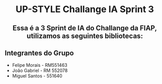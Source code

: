 <h1 align="center"> UP-STYLE Challange IA Sprint 3</h1>
<h2 align="center"> Essa é a 3 Sprint de IA do Challange da FIAP, utilizamos as seguintes bibliotecas:</h2>

## Integrantes do Grupo
- Felipe Morais - RM551463
- João Gabriel - RM 552078
- Miguel Santos - 551640
